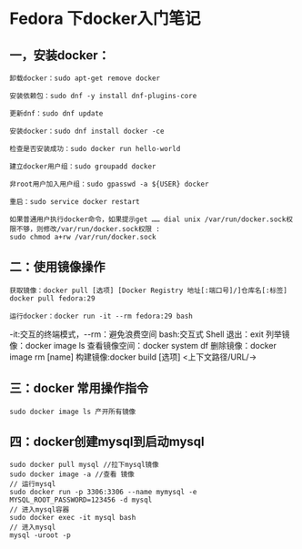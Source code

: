 
# Fedora 下docker入门笔记
## 一，安装docker：

	卸载docker：sudo apt-get remove docker

	安装依赖包：sudo dnf -y install dnf-plugins-core

	更新dnf：sudo dnf update

	安装docker：sudo dnf install docker -ce

	检查是否安装成功：sudo docker run hello-world

	建立docker用户组：sudo groupadd docker

	非root用户加入用户组：sudo gpasswd -a ${USER} docker

	重启：sudo service docker restart

	如果普通用户执行docker命令，如果提示get …… dial unix /var/run/docker.sock权限不够，则修改/var/run/docker.sock权限 :
	sudo chmod a+rw /var/run/docker.sock

## 二：使用镜像操作
	获取镜像：docker pull [选项] [Docker Registry 地址[:端口号]/]仓库名[:标签]
	docker pull fedora:29

	运行docker：docker run -it --rm fedora:29 bash
-it:交互的终端模式，--rm：避免浪费空间  bash:交互式 Shell
	退出：exit
	列举镜像：docker image ls
	查看镜像空间：docker system df
	删除镜像：docker image  rm [name]
	构建镜像:docker build [选项] <上下文路径/URL/->

## 三：docker 常用操作指令
	sudo docker image ls 产开所有镜像

## 四：docker创建mysql到启动mysql
	sudo docker pull mysql //拉下mysql镜像
	sudo docker image -a //查看 镜像
	// 运行mysql
	sudo docker run -p 3306:3306 --name mymysql -e MYSQL_ROOT_PASSWORD=123456 -d mysql
	// 进入mysql容器
	sudo docker exec -it mysql bash
	// 进入mysql
	mysql -uroot -p
	

